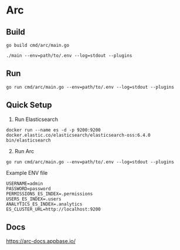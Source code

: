Arc
====

Build
-----
```
go build cmd/arc/main.go
```

```
./main --env=path/to/.env --log=stdout --plugins
```

Run
----
```
go run cmd/arc/main.go --env=path/to/.env --log=stdout --plugins
```

Quick Setup
-----------

1. Run Elasticsearch

`docker run --name es -d -p 9200:9200  docker.elastic.co/elasticsearch/elasticsearch-oss:6.4.0 bin/elasticsearch`

2. Run Arc

`go run cmd/arc/main.go --env=path/to/.env --log=stdout --plugins`

Example ENV file

```
USERNAME=admin
PASSWORD=password
PERMISSIONS_ES_INDEX=.permissions
USERS_ES_INDEX=.users
ANALYTICS_ES_INDEX=.analytics
ES_CLUSTER_URL=http://localhost:9200
```


Docs
----

https://arc-docs.appbase.io/

